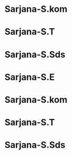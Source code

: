 # Sarjana-S.kom
# Sarjana-S.T
# Sarjana-S.Sds
# Sarjana-S.E
# Sarjana-S.kom
# Sarjana-S.T
# Sarjana-S.Sds
